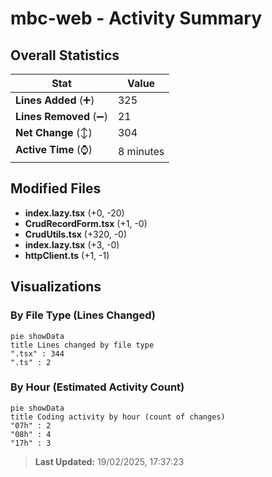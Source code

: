 # mbc-web - Activity Summary 

## Overall Statistics

| Stat                   | Value                                                             |
| ---------------------- | ----------------------------------------------------------------- |
| **Lines Added** (➕)   | 325                                          |
| **Lines Removed** (➖) | 21                                        |
| **Net Change** (↕)    | 304                |
| **Active Time** (⌚)   | 8 minutes |


## Modified Files
- **index.lazy.tsx** (+0, -20)
- **CrudRecordForm.tsx** (+1, -0)
- **CrudUtils.tsx** (+320, -0)
- **index.lazy.tsx** (+3, -0)
- **httpClient.ts** (+1, -1)

## Visualizations

### By File Type (Lines Changed)

```mermaid
pie showData
title Lines changed by file type
".tsx" : 344
".ts" : 2
```

### By Hour (Estimated Activity Count)

```mermaid
pie showData
title Coding activity by hour (count of changes)
"07h" : 2
"08h" : 4
"17h" : 3
```


> **Last Updated:** 19/02/2025, 17:37:23
